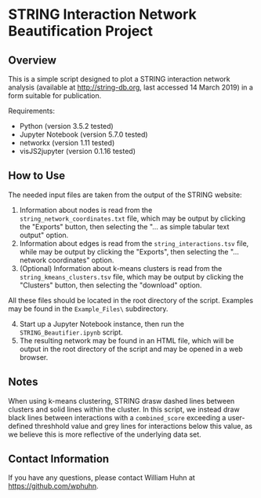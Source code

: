 # STRING Interaction Network Beautification Project #

## Overview ##

This is a simple script designed to plot a STRING interaction network analysis
(available at <http://string-db.org>, last accessed 14 March 2019) in a form
suitable for publication.

Requirements:

- Python (version 3.5.2 tested)
- Jupyter Notebook (version 5.7.0 tested)
- networkx (version 1.11 tested)
- visJS2jupyter (version 0.1.16 tested)

## How to Use ##

The needed input files are taken from the output of the STRING website:

1) Information about nodes is read from the `string_network_coordinates.txt`
   file, which may be output by clicking the "Exports" button, then selecting
   the "... as simple tabular text output" option.
2) Information about edges is read from the `string_interactions.tsv` file,
   while may be output by clicking the "Exports", then selecting the
   "... network coordinates" option.
3) (Optional) Information about k-means clusters is read from the
   `string_kmeans_clusters.tsv` file, which may be output by clicking the
   "Clusters" button, then selecting the "download" option.

All these files should be located in the root directory of the script.  Examples
may be found in the `Example_Files\` subdirectory.

4) Start up a Jupyter Notebook instance, then run the `STRING_Beautifier.ipynb`
   script.
5) The resulting network may be found in an HTML file, which will be output in
   the root directory of the script and may be opened in a web browser.

## Notes ##

When using k-means clustering, STRING drasw dashed lines between clusters and
solid lines within the cluster.  In this script, we instead draw black lines
between interactions with a `combined_score` exceeding a user-defined threshhold
value and grey lines for interactions below this value, as we believe this is
more reflective of the underlying data set.

## Contact Information ##

If you have any questions, please contact William Huhn at
<https://github.com/wphuhn>.
